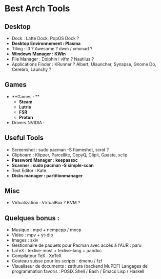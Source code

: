# Best Arch Tools

## Desktop
* Dock : Latte Dock, PopOS Dock ?
* **Desktop Environnement : Plasma**
* Tiling : i3 ? Awesome ? dwm / xmonad ?
* **Windows Manager : KWin**
* File Manager : Dolphin ! vifm ? Nautilus ?
* Applications Finder : KRunner ? Albert, Ulauncher, Synapse, Gnome Do, Cerebro, Launchy ?

## Games
* **Games : **
  * **Steam**
  * **Lutris**
  * **FSR**
  * **Proton**
* Drivers NVIDIA : 

## Useful Tools
* Screenshot : sudo pacman -S flameshot, scrot ?
* Clipboard : Klipper, Parcellite, CopyQ, Clipit, Gpaste, xclip
* **Password Manager : keepassxc**
* **Scanner : sudo pacman -S simple-scan**
* Text Editor : Kate
* **Disks manager : partitionmanager**


## Misc
* Virtualization : VirtualBox ? KVM ?


## Quelques bonus :
- Musique : mpd + ncmpcpp / mocp
- Vidéo : mpv + yt-dlp
- Images : sxiv
- Gestionnaire de paquets pour Pacman avec accès à l'AUR : paru
- LaTeX : texlive-most + texlive-lang + pandoc
- Compilateur TeX : XeTeX
- Couteau suisse pour les scripts : dmenu / fzf
- Visualiseur de documents : zathura (backend MuPDF) 
Langages de programmation favoris : POSIX Shell / Bash / Emacs Lisp / Haskell
